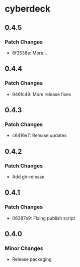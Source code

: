 # cyberdeck

## 0.4.5

### Patch Changes

- 8f3538e: More...

## 0.4.4

### Patch Changes

- 946fc49: More release fixes

## 0.4.3

### Patch Changes

- c6416e7: Release updates

## 0.4.2

### Patch Changes

- Add gh-release

## 0.4.1

### Patch Changes

- 06387e9: Fixing publish script

## 0.4.0

### Minor Changes

- Release packaging
